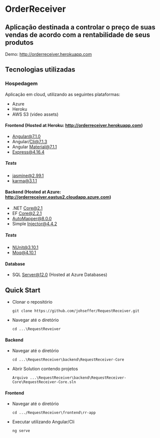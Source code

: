 # OrderReceiver

## Aplicação destinada a controlar o preço de suas vendas de acordo com a rentabilidade de seus produtos
Demo: http://orderreceiver.herokuapp.com

## Tecnologias utilizadas

### Hospedagem
Aplicação em cloud, utilizando as seguintes plataformas:
- Azure
- Heroku
- AWS S3 (video assets)

#### Frontend (Hosted at Heroku: http://orderreceiver.herokuapp.com)
- Angular@7.1.0
- Angular/Cli@7.1.3
- Angular Material@7.1.1
- Express@4.16.4
##### Tests
- jasmine@2.99.1
- karma@3.1.1

#### Backend (Hosted at Azure: http://orderreceiver.eastus2.cloudapp.azure.com)
- .NET Core@2.1
- EF Core@2.2.1
- AutoMapper@8.0.0
- Simple Injector@4.4.2
##### Tests
- NUnit@3.10.1
- Moq@4.10.1

#### Database
- SQL Server@12.0 (Hosted at Azure Databases)

## Quick Start
- Clonar o repositório

    `git clone https://github.com/johseffer/RequestReceiver.git`
- Navegar até o diretório

    `cd ...\RequestReveiver`
#### Backend
- Navegar até o diretório

    `cd ...\RequestReceiver\backend\RequestReceiver-Core`
- Abrir Solution contendo projetos 

    `Arquivo ...\RequestReceiver\backend\RequestReceiver-Core\RequestReceiver-Core.sln`
#### Frontend
- Navegar até o diretório

    `cd .../RequestReceiver\frontend\rr-app`
- Executar utilizando Angular/Cli

    `ng serve`
